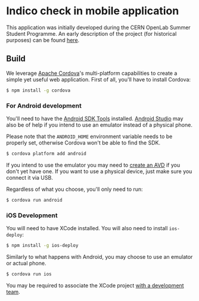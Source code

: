 # Indico check in mobile application

This application was initially developed during the CERN OpenLab Summer Student Programme.
An early description of the project (for historical purposes) can be found [here].

[here]: http://indico-software.org/wiki/User/Dev/ETicket

## Build

We leverage [Apache Cordova](https://cordova.apache.org/)'s multi-platform capabilities to create a simple yet useful
web application.
First of all, you'll have to install Cordova:

```sh
$ npm install -g cordova
```

### For Android development

You'll need to have the [Android SDK Tools](https://developer.android.com/studio/releases/sdk-tools.html) installed.
[Android Studio](https://developer.android.com/studio/index.html) may also be of help if you intend to use an emulator
instead of a physical phone.

Please note that the `ANDROID_HOME` environment variable needs to be properly set, otherwise Cordova won't be able to
find the SDK.

```sh
$ cordova platform add android
```

If you intend to use the emulator you may need to [create an AVD](https://developer.android.com/studio/run/managing-avds.html)
if you don't yet have one. If you want to use a physical device, just make sure you connect it via USB.

Regardless of what you choose, you'll only need to run:

```sh
$ cordova run android
```


### iOS Development

You will need to have XCode installed. You will also need to install `ios-deploy`:

```sh
$ npm install -g ios-deploy
```

Similarly to what happens with Android, you may choose to use an emulator or actual phone.

```sh
$ cordova run ios
```

You may be required to associate the XCode project [with a development team](https://stackoverflow.com/a/41217410/682095).

